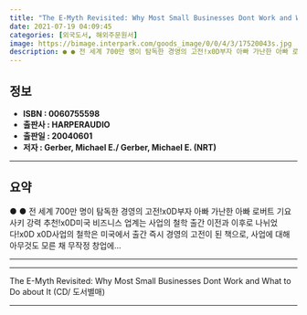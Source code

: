 ```yaml
---
title: "The E-Myth Revisited: Why Most Small Businesses Dont Work and What to Do about It (CD/ 도서별매)"
date: 2021-07-19 04:09:45
categories: [외국도서, 해외주문원서]
image: https://bimage.interpark.com/goods_image/0/0/4/3/17520043s.jpg
description: ● ● 전 세계 700만 명이 탐독한 경영의 고전!x0D부자 아빠 가난한 아빠 로버트 기요사키 강력 추천!x0D미국 비즈니스 업계는 사업의 철학 출간 이전과 이후로 나뉘었다!x0D x0D사업의 철학은 미국에서 출간 즉시 경영의 고전이 된 책으로, 사업에 대해 아무것도 모른 채 무작
---
```


## **정보**

- **ISBN : 0060755598**
- **출판사 : HARPERAUDIO**
- **출판일 : 20040601**
- **저자 : Gerber, Michael E./ Gerber, Michael E. (NRT)**

------



## **요약**

●  ●  전 세계 700만 명이 탐독한 경영의 고전!x0D부자 아빠 가난한 아빠 로버트 기요사키 강력 추천!x0D미국 비즈니스 업계는 사업의 철학 출간 이전과 이후로 나뉘었다!x0D  x0D사업의 철학은 미국에서 출간 즉시 경영의 고전이 된 책으로, 사업에 대해 아무것도 모른 채 무작정 창업에... 

------



------


The E-Myth Revisited: Why Most Small Businesses Dont Work and What to Do about It (CD/ 도서별매) 

------



